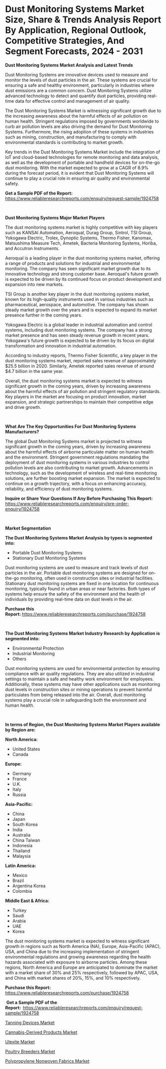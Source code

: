 <p><h1>Dust Monitoring Systems Market Size, Share & Trends Analysis Report By Application, Regional Outlook, Competitive Strategies, And Segment Forecasts, 2024 - 2031</h1></p><p><strong>Dust Monitoring Systems Market Analysis and Latest Trends</strong></p>
<p><p>Dust Monitoring Systems are innovative devices used to measure and monitor the levels of dust particles in the air. These systems are crucial for ensuring a safe and healthy environment, particularly in industries where dust emissions are a common concern. Dust Monitoring Systems utilize advanced technology to detect and quantify dust particles, providing real-time data for effective control and management of air quality.</p><p>The Dust Monitoring Systems Market is witnessing significant growth due to the increasing awareness about the harmful effects of air pollution on human health. Stringent regulations imposed by governments worldwide to curb air pollution levels are also driving the demand for Dust Monitoring Systems. Furthermore, the rising adoption of these systems in industries such as mining, construction, and manufacturing to comply with environmental standards is contributing to market growth.</p><p>Key trends in the Dust Monitoring Systems Market include the integration of IoT and cloud-based technologies for remote monitoring and data analysis, as well as the development of portable and handheld devices for on-the-go dust monitoring. With the market expected to grow at a CAGR of 8.9% during the forecast period, it is evident that Dust Monitoring Systems will continue to play a crucial role in ensuring air quality and environmental safety.</p></p>
<p><strong>Get a Sample PDF of the Report:&nbsp;</strong> <a href="https://www.reliableresearchreports.com/enquiry/request-sample/1924758">https://www.reliableresearchreports.com/enquiry/request-sample/1924758</a></p>
<p>&nbsp;</p>
<p><strong>Dust Monitoring Systems Major Market Players</strong></p>
<p><p>The dust monitoring systems market is highly competitive with key players such as KANSAI Automation, Aeroqual, Durag Group, Sintrol, TSI Group, Yokogawa Electric, Trolex, Dynoptic Systems, Thermo Fisher, Kanomax, Matsushima Measure Tech, Ametek, Bacteria Monitoring Systems, Horiba, and Accutron Instruments. </p><p>Aeroqual is a leading player in the dust monitoring systems market, offering a range of products and solutions for industrial and environmental monitoring. The company has seen significant market growth due to its innovative technology and strong customer base. Aeroqual's future growth is expected to be driven by its continued focus on product development and expansion into new markets.</p><p>TSI Group is another key player in the dust monitoring systems market, known for its high-quality instruments used in various industries such as pharmaceutical, aerospace, and automotive. The company has shown steady market growth over the years and is expected to expand its market presence further in the coming years.</p><p>Yokogawa Electric is a global leader in industrial automation and control systems, including dust monitoring systems. The company has a strong market presence and has seen steady revenue growth in recent years. Yokogawa's future growth is expected to be driven by its focus on digital transformation and innovation in industrial automation.</p><p>According to industry reports, Thermo Fisher Scientific, a key player in the dust monitoring systems market, reported sales revenue of approximately $25.5 billion in 2020. Similarly, Ametek reported sales revenue of around $4.7 billion in the same year.</p><p>Overall, the dust monitoring systems market is expected to witness significant growth in the coming years, driven by increasing awareness about the harmful effects of air pollution and stringent regulatory standards. Key players in the market are focusing on product innovation, market expansion, and strategic partnerships to maintain their competitive edge and drive growth.</p></p>
<p>&nbsp;</p>
<p><strong>What Are The Key Opportunities For Dust Monitoring Systems Manufacturers?</strong></p>
<p><p>The global Dust Monitoring Systems market is projected to witness significant growth in the coming years, driven by increasing awareness about the harmful effects of airborne particulate matter on human health and the environment. Stringent government regulations mandating the deployment of dust monitoring systems in various industries to control pollution levels are also contributing to market growth. Advancements in technology, such as the development of wireless and real-time monitoring solutions, are further boosting market expansion. The market is expected to continue on a growth trajectory, with a focus on enhancing accuracy, reliability, and efficiency of dust monitoring systems.</p></p>
<p><strong>Inquire or Share Your Questions If Any Before Purchasing This Report:</strong> <a href="https://www.reliableresearchreports.com/enquiry/pre-order-enquiry/1924758">https://www.reliableresearchreports.com/enquiry/pre-order-enquiry/1924758</a></p>
<p>&nbsp;</p>
<p><strong>Market Segmentation</strong></p>
<p><strong>The Dust Monitoring Systems Market Analysis by types is segmented into:</strong></p>
<p><ul><li>Portable Dust Monitoring Systems</li><li>Stationary Dust Monitoring Systems</li></ul></p>
<p><p>Dust monitoring systems are used to measure and track levels of dust particles in the air. Portable dust monitoring systems are designed for on-the-go monitoring, often used in construction sites or industrial facilities. Stationary dust monitoring systems are fixed in one location for continuous monitoring, typically found in urban areas or near factories. Both types of systems help ensure the safety of the environment and the health of individuals by providing real-time data on dust levels in the air.</p></p>
<p><strong>Purchase this Report:&nbsp;</strong><a href="https://www.reliableresearchreports.com/purchase/1924758">https://www.reliableresearchreports.com/purchase/1924758</a></p>
<p>&nbsp;</p>
<p><strong>The Dust Monitoring Systems Market Industry Research by Application is segmented into:</strong></p>
<p><ul><li>Environmental Protection</li><li>Industrial Monitoring</li><li>Others</li></ul></p>
<p><p>Dust monitoring systems are used for environmental protection by ensuring compliance with air quality regulations. They are also utilized in industrial settings to maintain a safe and healthy work environment for employees. Additionally, these systems may have other applications such as monitoring dust levels in construction sites or mining operations to prevent harmful particulates from being released into the air. Overall, dust monitoring systems play a crucial role in safeguarding both the environment and human health.</p></p>
<p>&nbsp;</p>
<p><strong>In terms of Region, the Dust Monitoring Systems Market Players available by Region are:</strong></p>
<p>
    <p> <strong> North America: </strong>
        <ul>
            <li>United States</li>
            <li>Canada</li>
        </ul>
        </p> 
    <p> <strong> Europe: </strong>
        <ul>
            <li>Germany</li>
            <li>France</li>
            <li>U.K.</li>
            <li>Italy</li>
            <li>Russia</li>
        </ul>
        </p> 
    <p> <strong> Asia-Pacific: </strong>
        <ul>
            <li>China</li>
            <li>Japan</li>
            <li>South Korea</li>
            <li>India</li>
            <li>Australia</li>
            <li>China Taiwan</li>
            <li>Indonesia</li>
            <li>Thailand</li>
            <li>Malaysia</li>
        </ul>
        </p> 
    <p> <strong> Latin America: </strong>
        <ul>
            <li>Mexico</li>
            <li>Brazil</li>
            <li>Argentina Korea</li>
            <li>Colombia</li>
        </ul>
        </p> 
    <p> <strong> Middle East & Africa: </strong>
        <ul>
            <li>Turkey</li>
            <li>Saudi</li>
            <li>Arabia</li>
            <li>UAE</li>
            <li>Korea</li>
        </ul>
    </p>
    </p>
<p><p>The dust monitoring systems market is expected to witness significant growth in regions such as North America (NA), Europe, Asia-Pacific (APAC), USA, and China due to the increasing implementation of stringent environmental regulations and growing awareness regarding the health hazards associated with exposure to airborne particles. Among these regions, North America and Europe are anticipated to dominate the market with a market share of 30% and 25% respectively, followed by APAC, USA, and China with market shares of 20%, 15%, and 10% respectively.</p></p>
<p><strong>Purchase this Report: </strong><a href="https://www.reliableresearchreports.com/purchase/1924758">https://www.reliableresearchreports.com/purchase/1924758</a></p>
<p>&nbsp;<strong>Get a Sample PDF of the Report:&nbsp;&nbsp;</strong><a href="https://www.reliableresearchreports.com/enquiry/request-sample/1924758">https://www.reliableresearchreports.com/enquiry/request-sample/1924758</a></p>
<p><strong></strong></p>
<p><p><a href="https://noble-drawer-34c.notion.site/Tanning-Devices-Market-Size-Market-Trends-and-Growth-Outlook-forecasted-for-period-from-2024-to-20-244e8c7d4ea14dc18384e0179e5f1c5c">Tanning Devices Market</a></p><p><a href="https://meowing-canidae-761.notion.site/Cannabis-Derived-Products-Market-Research-Report-Provides-thorough-Industry-Overview-which-offers-a-c1365caa91a74e64915230da9964ad28">Cannabis-Derived Products Market</a></p><p><a href="https://view.publitas.com/reportprime-1/ulexite-market-size-share-trends-analysis-report-by-application-regional-outlook-competitive-strategies-and-segment-forecasts-2024-2031/">Ulexite Market</a></p><p><a href="https://fearless-okapi-6c8.notion.site/Poultry-Breeders-Market-Provides-Detailed-Segmentation-of-this-Market-based-on-Type-Application-an-ab232c07538141149fda2093221fa428">Poultry Breeders Market</a></p><p><a href="https://view.publitas.com/reportprime-1/polypropylene-nonwoven-fabrics-market-research-report-unlocks-analysis-on-the-market-financial-status-market-size-and-market-revenue-upto-2031/">Polypropylene Nonwoven Fabrics Market</a></p></p>